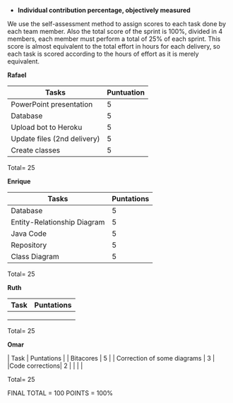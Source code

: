 - **Individual contribution percentage, objectively measured**

We use the self-assessment method to assign scores to each task done by each team member. Also the total score of the sprint is 100%, divided in 4 members, each member must perform a total of 25% of each sprint. This score is almost equivalent to the total effort in hours for each delivery, so each task is scored according to the hours of effort as it is merely equivalent.

**Rafael**

| Tasks                       | Puntuation |
| --------------------------- | ---------- |
| PowerPoint presentation     | 5          |
| Database                    | 5          |
| Upload bot to Heroku        | 5          |
| Update files (2nd delivery) | 5          |
| Create classes              | 5          |

Total= 25



**Enrique**

| Tasks                            | Puntations |
| ----- | ---------- |
| Database                         |    5        |
| Entity-Relationship Diagram     |       5     |
| Java Code                        |       5     |
| Repository                        |       5     |
| Class Diagram                        |     5       |


Total= 25



**Ruth**

| Task | Puntations |
| ---- | ---------- |
|      |            |
|      |            |
|      |            |

Total= 25





**Omar**

| Task | Puntations |
| Bitacores | 5 |
|   Correction of some diagrams   |       3     |
|Code corrections|   2        |
|      |            |

Total= 25



FINAL TOTAL = 100 POINTS = 100%


